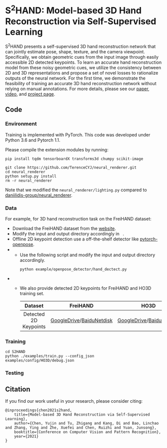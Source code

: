 # S<sup>2</sup>HAND: Model-based 3D Hand Reconstruction via Self-Supervised Learning

S<sup>2</sup>HAND presents a self-supervised 3D hand reconstruction network that can jointly estimate pose, shape, texture, and the camera viewpoint. Specifically, we obtain geometric cues from the input image through easily accessible 2D detected keypoints. To learn an accurate hand reconstruction model from these noisy geometric cues, we utilize the consistency between 2D and 3D representations and propose a set of novel losses to rationalize outputs of the neural network. For the first time, we demonstrate the feasibility of training an accurate 3D hand reconstruction network without relying on manual annotations. For more details, please see our [paper](https://arxiv.org/abs/2103.11703), [video](https://youtu.be/tuQzu-UfSe8), and [project page](https://terencecyj.github.io/projects/CVPR2021/index.html).

## Code
### Environment
Training is implemented with PyTorch. This code was developed under Python 3.6 and Pytorch 1.1.

Please compile the extension modules by running:
```
pip install tqdm tensorboardX transforms3d chumpy scikit-image

git clone https://github.com/TerenceCYJ/neural_renderer.git
cd neural_renderer
python setup.py install
rm -r neural_renderer
```
Note that we modified the ```neural_renderer/lighting.py``` compared to [daniilidis-group/neural_renderer](https://github.com/daniilidis-group/neural_renderer).

### Data
For example, for 3D hand reconstruction task on the FreiHAND dataset:
- Download the FreiHAND dataset from the [website](https://lmb.informatik.uni-freiburg.de/resources/datasets/FreihandDataset.en.html).
- Modify the input and output directory accordingly in ``` ```.
- Offline 2D keypoint detection use a off-the-shelf detector like [pytorch-openpose](https://github.com/Hzzone/pytorch-openpose). 
- - Use the following script  and modify the input and output directory accordingly. 
    ```
    python example/openpose_detector/hand_dectect.py
    ```
- - We also provide detected 2D keypoints for FreiHAND and HO3D training set.
  
    | Dataset | FreiHAND | HO3D |
    | :-----: | :----: | :----: |
    | Detected 2D Keypoints | [GoogleDrive]()/[BaiduNetdisk]() | [GoogleDrive]()/[BaiduNetdisk]() |

### Training
```
cd S2HAND
python ./examples/train.py --config_json examples/config/HO3D/debug.json
```
### Testing

## Citation
If you find our work useful in your research, please consider citing:
```
@inproceedings{chen2021s2hand,
    title={Model-based 3D Hand Reconstruction via Self-Supervised Learning}, 
    author={Chen, Yujin and Tu, Zhigang and Kang, Di and Bao, Linchao and Zhang, Ying and Zhe, Xuefei and Chen, Ruizhi and Yuan, Junsong},
    booktitle={Conference on Computer Vision and Pattern Recognition},
    year={2021}
}
```